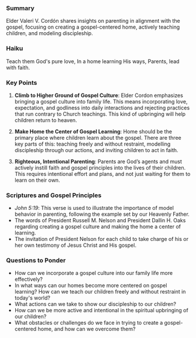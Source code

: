 ### Summary

Elder Valeri V. Cordón shares insights on parenting in alignment with the gospel, focusing on creating a gospel-centered home, actively teaching children, and modeling discipleship.

### Haiku

Teach them God's pure love,
In a home learning His ways,
Parents, lead with faith.

### Key Points

1. **Climb to Higher Ground of Gospel Culture**: Elder Cordon emphasizes bringing a gospel culture into family life. This means incorporating love, expectation, and godliness into daily interactions and rejecting practices that run contrary to Church teachings. This kind of upbringing will help children return to heaven.

2. **Make Home the Center of Gospel Learning**: Home should be the primary place where children learn about the gospel. There are three key parts of this: teaching freely and without restraint, modelling discipleship through our actions, and inviting children to act in faith.

3. **Righteous, Intentional Parenting**: Parents are God’s agents and must actively instill faith and gospel principles into the lives of their children. This requires intentional effort and plans, and not just waiting for them to learn on their own.

### Scriptures and Gospel Principles

- *John 5:19*: This verse is used to illustrate the importance of model behavior in parenting, following the example set by our Heavenly Father.
- The words of President Russell M. Nelson and President Dallin H. Oaks regarding creating a gospel culture and making the home a center of learning.
- The invitation of President Nelson for each child to take charge of his or her own testimony of Jesus Christ and His gospel.

### Questions to Ponder

- How can we incorporate a gospel culture into our family life more effectively?
- In what ways can our homes become more centered on gospel learning? How can we teach our children freely and without restraint in today's world?
- What actions can we take to show our discipleship to our children?
- How can we be more active and intentional in the spiritual upbringing of our children?
- What obstacles or challenges do we face in trying to create a gospel-centered home, and how can we overcome them?